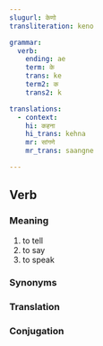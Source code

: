 ```yaml
---
slugurl: केणो
transliteration: keno

grammar:
  verb:
    ending: ae
    term: के
    trans: ke
    term2: क
    trans2: k

translations:
  - context:
    hi: कहना
    hi_trans: kehna
    mr: सांगणे
    mr_trans: saangne

---
```


## Verb

### Meaning

<word-meanings>

1. to tell
2. to say
3. to speak

</word-meanings>

### Synonyms

<word-synonyms :syns="['बोलणो']" ></word-synonyms>

### Translation

<translation :translation="translations" ></translation>

### Conjugation

<verb-conj :grammar="grammar"></verb-conj>
